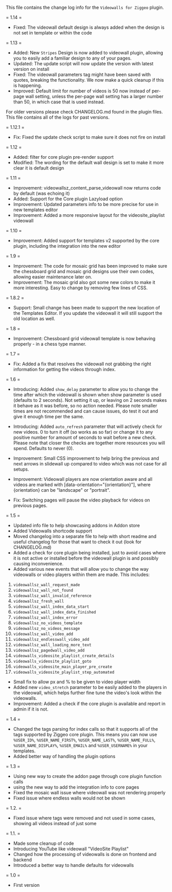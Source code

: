 This file contains the change log info for the `Videowalls for Ziggeo` plugin.

= 1.14 =
* Fixed: The videowall default design is always added when the design is not set in template or within the code

= 1.13 =
* Added: New `Stripes` Design is now added to videowall plugin, allowing you to easily add a familiar design to any of your pages.
* Updated: The update script will now update the version with latest version on install
* Fixed: The videowall parameters tag might have been saved with quotes, breaking the functionality. We now make a quick cleanup if this is happening.
* Improved: Default limit for number of videos is 50 now instead of per-page wall setting, unless the per-page wall setting has a larger number than 50, in which case that is used instead.

For older versions please check CHANGELOG.md found in the plugin files. This file contains all of the logs for past versions.

= 1.12.1 =
* Fix: Fixed the update check script to make sure it does not fire on install

= 1.12 =
* Added: filter for core plugin pre-render support
* Modified: The wording for the default wall design is set to make it more clear it is default design

= 1.11 =
* Improvement: videowallsz_content_parse_videowall now returns code by default (was echoing it)
* Added: Support for the Core plugin Lazyload option
* Improvement: Updated parameters info to be more precise for use in new templates editor
* Improvement: Added a more responsive layout for the videosite_playlist videowall

= 1.10 =
* Improvement: Added support for templates v2 supported by the core plugin, including the integration into the new editor

= 1.9 =
* Improvement: The code for mosaic grid has been improved to make sure the chessboard grid and mosaic grid designs use their own codes, allowing easier maintenance later on.
* Improvement: The mosaic grid also got some new colors to make it more interesting. Easy to change by removing few lines of CSS.

= 1.8.2 =
* Support: Small change has been made to support the new location of the Templates Editor. If you update the videowall it will still support the old location as well.

= 1.8 =
* Improvement: Chessboard grid videowall template is now behaving properly - in a chess type manner.

= 1.7 =
* Fix: Added a fix that resolves the videowall not grabbing the right information for getting the videos through index.

= 1.6 =
* Introducing: Added `show_delay` parameter to allow you to change the time after which the videowall is shown when show parameter is used (defaults to 2 seconds). Not setting it up, or leaving on 2 seconds makes it behave as it was before, so no action needed. Please note smaller times are not recommended and can cause issues, do test it out and give it enough time per the same.
* Introducing: Added `auto_refresh` parameter that will actively check for new videos. 0 to turn it off (so works as so far) or change it to any positive number for amount of seconds to wait before a new check. Please note that closer the checks are together more resources you will spend. Defaults to never (0).

* Improvement: Small CSS improvement to help bring the previous and next arrows in slidewall up compared to video which was not case for all setups.
* Improvement: Videowall players are now orientation aware and all videos are marked with [data-orientation="{orientation}"], where {orientation} can be "landscape" or "portrait".

* Fix: Switching pages will pause the video playback for videos on previous pages.

= 1.5 =
* Updated info file to help showcasing addons in Addon store
* Added Videowalls shortcode support
* Moved changelog into a separate file to help with short readme and useful changelog for those that want to check it out (look for CHANGELOG.md)
* Added a check for core plugin being installed, just to avoid cases where it is not active or installed before the videowall plugin is and possibly causing inconvenience.
* Added various new events that will allow you to change the way videowalls or video players within them are made. This includes:
 1. `videowallsz_wall_request_made`
 2. `videowallsz_wall_not_found`
 3. `videowallsz_wall_invalid_reference`
 4. `videowallsz_fresh_wall`
 5. `videowallsz_wall_index_data_start`
 6. `videowallsz_wall_index_data_finished`
 7. `videowallsz_wall_index_error`
 8. `videowallsz_no_videos_template`
 9. `videowallsz_no_videos_message`
 10. `videowallsz_wall_video_add`
 11. `videowallsz_endlesswall_video_add`
 12. `videowallsz_wall_loading_more_text`
 13. `videowallsz_pagedwall_video_add`
 14. `videowalls_videosite_playlist_create_details`
 15. `videowalls_videosite_playlist_goto`
 16. `videowalls_videosite_main_player_pre_create`
 17. `videowalls_videosite_playlist_step_automated`
* Small fix to allow px and % to be given to video player width
* Added new `video_stretch` parameter to be easily added to the players in the videowall, which helps further fine tune the video's look within the videowalls.
* Improvement: Added a check if the core plugin is available and report in admin if it is not.

= 1.4 =
* Changed the tags parsing for index calls so that it supports all of the tags supported by Ziggeo core plugin. This means you can now use `%USER_ID%`, `%USER_NAME_FIRST%`, `%USER_NAME_LAST%`, `%USER_NAME_FULL%`, `%USER_NAME_DISPLAY%`, `%USER_EMAIL%` and `%USER_USERNAME%` in your templates.
* Added better way of handling the plugin options

= 1.3 =
* Using new way to create the addon page through core plugin function calls
* using the new way to add the integration info to core pages
* Fixed the mosaic wall issue where videowall was not rendering properly
* Fixed issue where endless walls would not be shown

= 1.2. =
* Fixed issue where tags were removed and not used in some cases, showing all videos instead of just some

= 1.1. =
* Made some cleanup of code
* Introducing YouTube like videowall "VideoSite Playlist"
* Changed how the processing of videowalls is done on frontend and backend
* Introduced a better way to handle defaults for videowalls

= 1.0 =
* First version